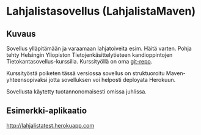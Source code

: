 # Lahjalistasovellus (LahjalistaMaven)

## Kuvaus

Sovellus ylläpitämään ja varaamaan lahjatoiveita esim. Häitä varten. Pohja tehty Helsingin Yliopiston Tietojenkäsittelytieteen kandioppintojen Tietokantasovellus-kurssilla. Kurssityöllä on oma [git-repo](https://github.com/tkasu/Lahjalistasovellus).

Kurssityöstä poiketen tässä versiossa sovellus on struktuoroitu Maven-yhteensopivaksi jotta sovelluksen voi helposti deployata Herokuun. 

Sovellusta käytetty tuotannonomaisesti omissa juhlissa.

## Esimerkki-aplikaatio

http://lahjalistatest.herokuapp.com
